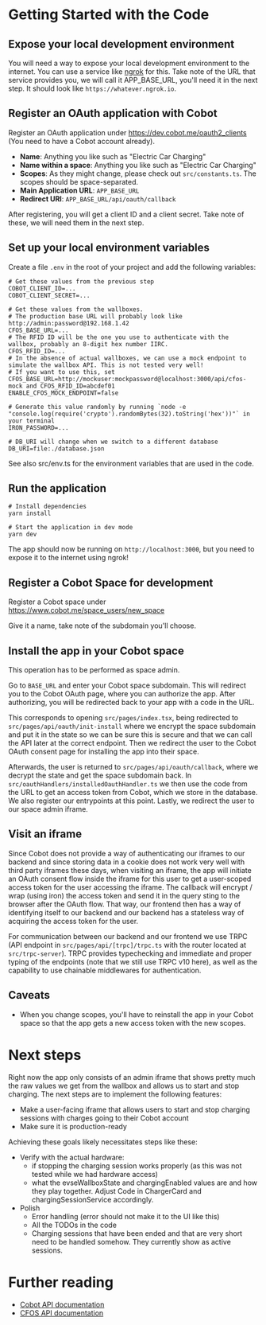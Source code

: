 # Getting Started with the Code

## Expose your local development environment

You will need a way to expose your local development environment to the internet. You can use a service like [ngrok](https://ngrok.com/) for this. Take note of the URL that service provides you, we will call it APP_BASE_URL, you'll need it in the next step. It should look like `https://whatever.ngrok.io`.

## Register an OAuth application with Cobot

Register an OAuth application under https://dev.cobot.me/oauth2_clients (You need to have a Cobot account already).

* **Name**: Anything you like such as "Electric Car Charging"
* **Name within a space**: Anything you like such as "Electric Car Charging"
* **Scopes**: As they might change, please check out `src/constants.ts`. The scopes should be space-separated.
* **Main Application URL**: `APP_BASE_URL`
* **Redirect URI**: `APP_BASE_URL/api/oauth/callback`

After registering, you will get a client ID and a client secret. Take note of these, we will need them in the next step.

## Set up your local environment variables

Create a file `.env` in the root of your project and add the following variables:

```env
# Get these values from the previous step
COBOT_CLIENT_ID=...
COBOT_CLIENT_SECRET=...

# Get these values from the wallboxes. 
# The production base URL will probably look like http://admin:password@192.168.1.42
CFOS_BASE_URL=...
# The RFID ID will be the one you use to authenticate with the wallbox, probably an 8-digit hex number IIRC.
CFOS_RFID_ID=...
# In the absence of actual wallboxes, we can use a mock endpoint to simulate the wallbox API. This is not tested very well!
# If you want to use this, set CFOS_BASE_URL=http://mockuser:mockpassword@localhost:3000/api/cfos-mock and CFOS_RFID_ID=abcdef01
ENABLE_CFOS_MOCK_ENDPOINT=false

# Generate this value randomly by running `node -e "console.log(require('crypto').randomBytes(32).toString('hex'))"` in your terminal
IRON_PASSWORD=...

# DB_URI will change when we switch to a different database
DB_URI=file:./database.json
```

See also src/env.ts for the environment variables that are used in the code.

## Run the application

```shell
# Install dependencies
yarn install

# Start the application in dev mode
yarn dev
```

The app should now be running on `http://localhost:3000`, but you need to expose it to the internet using ngrok!

## Register a Cobot Space for development

Register a Cobot space under https://www.cobot.me/space_users/new_space

Give it a name, take note of the subdomain you'll choose.

## Install the app in your Cobot space

This operation has to be performed as space admin.

Go to `BASE_URL` and enter your Cobot space subdomain. This will redirect you to the Cobot OAuth page, where you can authorize the app. After authorizing, you will be redirected back to your app with a code in the URL.

This corresponds to opening `src/pages/index.tsx`, being redirected to `src/pages/api/oauth/init-install` where we encrypt the space subdomain and put it in the state so we can be sure this is secure and that we can call the API later at the correct endpoint. Then we redirect the user to the Cobot OAuth consent page for installing the app into their space. 

Afterwards, the user is returned to `src/pages/api/oauth/callback`, where we decrypt the state and get the space subdomain back. In `src/oauthHandlers/installedOauthHandler.ts` we then use the code from the URL to get an access token from Cobot, which we store in the database. We also register our entrypoints at this point. Lastly, we redirect the user to our space admin iframe.

## Visit an iframe

Since Cobot does not provide a way of authenticating our iframes to our backend and since storing data in a cookie does not work very well with third party iframes these days, when visiting an iframe, the app will initiate an OAuth consent flow inside the iframe for this user to get a user-scoped access token for the user accessing the iframe. The callback will encrypt / wrap (using iron) the access token and send it in the query sting to the browser after the OAuth flow. That way, our frontend then has a way of identifying itself to our backend and our backend has a stateless way of acquiring the access token for the user.

For communication between our backend and our frontend we use TRPC (API endpoint in `src/pages/api/[trpc]/trpc.ts` with the router located at `src/trpc-server`). TRPC provides typechecking and immediate and proper typing of the endpoints (note that we still use TRPC v10 here), as well as the capability to use chainable middlewares for authentication.

## Caveats

* When you change scopes, you'll have to reinstall the app in your Cobot space so that the app gets a new access token with the new scopes. 

# Next steps

Right now the app only consists of an admin iframe that shows pretty much the raw values we get from the wallbox and allows us to start and stop charging. The next steps are to implement the following features:

* Make a user-facing iframe that allows users to start and stop charging sessions with charges going to their Cobot account
* Make sure it is production-ready

Achieving these goals likely necessitates steps like these:

* Verify with the actual hardware:
  * if stopping the charging session works properly (as this was not tested while we had hardware access)
  * what the evseWallboxState and chargingEnabled values are and how they play together. Adjust Code in ChargerCard and chargingSessionService accordingly.
* Polish
  * Error handling (error should not make it to the UI like this)
  * All the TODOs in the code
  * Charging sessions that have been ended and that are very short need to be handled somehow. They currently show as active sessions.

# Further reading

* [Cobot API documentation](https://dev.cobot.me/api-docs/)
* [CFOS API documentation](https://www.cfos-emobility.de/en/cfos-power-brain/http-api.htm)